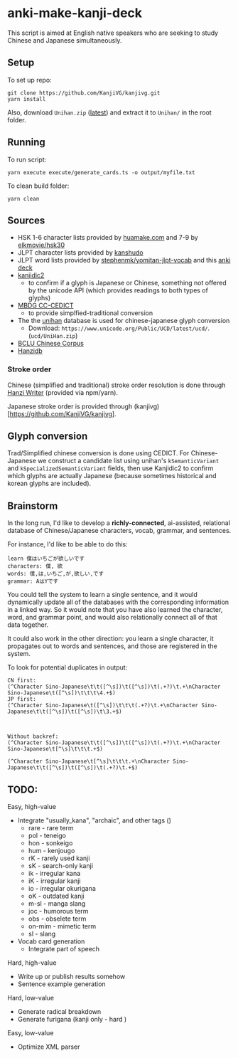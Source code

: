 # anki-make-kanji-deck

This script is aimed at English native speakers who are seeking to study Chinese and Japanese simultaneously.

## Setup

To set up repo:
```
git clone https://github.com/KanjiVG/kanjivg.git
yarn install
```

Also, download `Unihan.zip` ([latest](https://www.unicode.org/Public/UCD/latest/ucd/)) and extract it to `Unihan/` in the root folder.

## Running
To run script:
```
yarn execute execute/generate_cards.ts -o output/myfile.txt
```

To clean build folder:
```
yarn clean
```

## Sources
* HSK 1-6 character lists provided by [huamake.com](https://huamake.com/1to6Lists.htm) and 7-9 by [elkmovie/hsk30](https://github.com/elkmovie/hsk30/blob/main/charlist.txt)
* JLPT character lists provided by [kanshudo](https://www.kanshudo.com/collections/jlpt_kanji)
* JLPT word lists provided by [stephenmk/yomitan-jlpt-vocab](https://github.com/stephenmk/yomitan-jlpt-vocab/tree/main) and this [anki deck](https://ankiweb.net/shared/info/1550984460)
* [kanjidic2](https://www.edrdg.org/kanjidic/kanjd2index_legacy.html)
  * to confirm if a glyph is Japanese or Chinese, something not offered by the unicode API (which provides readings to both types of glyphs)
* [MBDG CC-CEDICT](https://www.mdbg.net/chinese/dictionary?page=cedict)
  * to provide simplfied-traditional conversion
* The the [unihan](https://www.unicode.org/charts/unihan.html) database is used for chinese-japanese glyph conversion
  * Download: `https://www.unicode.org/Public/UCD/latest/ucd/`. (`ucd/UniHan.zip`)
* [BCLU Chinese Corpus](https://www.plecoforums.com/threads/word-frequency-list-based-on-a-15-billion-character-corpus-bcc-blcu-chinese-corpus.5859/)
* [Hanzidb](https://github.com/ruddfawcett/hanziDB.csv/tree/master/data)


### Stroke order
Chinese (simplified and traditional) stroke order resolution is done through [Hanzi Writer](https://hanziwriter.org/) (provided via npm/yarn).

Japanese stroke order is provided through (kanjivg)[https://github.com/KanjiVG/kanjivg].

## Glyph conversion

Trad/Simplified chinese conversion is done using CEDICT. For Chinese-Japanese we construct a candidate list using unihan's `kSemanticVariant` and `kSpecializedSemanticVariant` fields, then use Kanjidic2 to confirm which glyphs are actually Japanese (because sometimes historical and korean glyphs are included).




## Brainstorm
In the long run, I'd like to develop a **richly-connected**, ai-assisted, relational database of Chinese/Japanese characters, vocab, grammar, and sentences.

For instance, I'd like to be able to do this:
```
learn 僕はいちごが欲しいです
characters: 僕, 欲
words: 僕,は,いちご,が,欲しい,です
grammar: AはYです
```
You could tell the system to learn a single sentence, and it would dynamically update all of the databases with the corresponding information in a linked way. So it would note that you have also learned the character, word, and grammar point, and would also relationally connect all of that data together.

It could also work in the other direction: you learn a single character, it propagates out to words and sentences, and those are registered in the system.

To look for potential duplicates in output:
```
CN first:
(^Character Sino-Japanese\t\t([^\s])\t([^\s])\t(.+?)\t.+\nCharacter Sino-Japanese\t([^\s])\t\t\t\4.+$)
JP first:
(^Character Sino-Japanese\t([^\s])\t\t\t(.+?)\t.+\nCharacter Sino-Japanese\t\t([^\s])\t([^\s])\t\3.+$)



Without backref:
(^Character Sino-Japanese\t\t([^\s])\t([^\s])\t(.+?)\t.+\nCharacter Sino-Japanese\t[^\s]\t\t\t.+$)

(^Character Sino-Japanese\t[^\s]\t\t\t.+\nCharacter Sino-Japanese\t\t([^\s])\t([^\s])\t(.+?)\t.+$)
```


## TODO:

Easy, high-value
* Integrate "usually_kana", "archaic", and other tags ()
  * rare - rare term
  * pol - teneigo
  * hon - sonkeigo
  * hum - kenjougo
  * rK - rarely used kanji
  * sK - search-only kanji
  * ik - irregular kana
  * iK - irregular kanji
  * io - irregular okurigana
  * oK - outdated kanji
  * m-sl - manga slang
  * joc - humorous term
  * obs - obselete term
  * on-mim - mimetic term
  * sl - slang
* Vocab card generation
  * Integrate part of speech

Hard, high-value  
* Write up or publish results somehow
* Sentence example generation

Hard, low-value
* Generate radical breakdown
* Generate furigana (kanji only - hard )

Easy, low-value
* Optimize XML parser